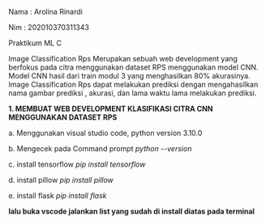 Nama : Arolina Rinardi

Nim : 202010370311343

Praktikum ML C

Image Classification Rps Merupakan sebuah web development yang berfokus pada citra menggunakan dataset RPS menggunakan model CNN. Model CNN hasil dari train modul 3 yang menghasilkan 80% akurasinya. 
Image Classification Rps dapat melakukan prediksi dengan mengahasilkan nama gambar prediksi , akurasi, dan lama waktu lama melakukan prediksi.

**1. MEMBUAT WEB DEVELOPMENT KLASIFIKASI CITRA CNN MENGGUNAKAN DATASET RPS**

a. Menggunakan visual studio code, python version 3.10.0

b. Mengecek pada Command prompt
    *python --version*
    
c. install tensorflow
    *pip install tensorflow*
    
d. install pillow
    *pip install pillow*
    
e. install flask
    *pip install flask*
    
**lalu buka vscode jalankan list yang sudah di install diatas pada terminal**
